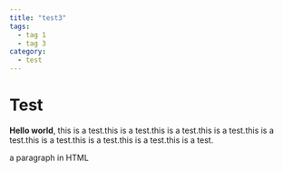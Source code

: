 ```yaml
---
title: "test3"
tags:
  - tag 1
  - tag 3
category:
  - test
---
```


# Test

**Hello world**, this is a test.this is a test.this is a test.this is a test.this is a test.this is a test.this is a test.this is a test.this is a test.

<p> a paragraph in HTML </p>
